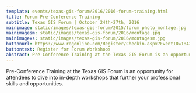 ```yaml
---
template: events/texas-gis-forum/2016/2016-forum-training.html
title: Forum Pre-Conference Training
subtitle: Texas GIS Forum | October 24th-27th, 2016
mainimage: static/images/texas-gis-forum/2015/forum_photo_montage.jpg
mainimagesm: static/images/texas-gis-forum/2016/montage.jpg
mainimagexs: static/images/texas-gis-forum/2016/montagesm.jpg
buttonurl: https://www.regonline.com/Register/Checkin.aspx?EventID=1842376
buttontext: Register for Forum Workshops
abstract: Pre-Conference Training at the Texas GIS Forum is an opportunity for attendees to dive into in-depth workshops that further your professional skills and opportunities.
---
```


Pre-Conference Training at the Texas GIS Forum is an opportunity for attendees to dive into in-depth workshops that further your professional skills and opportunities.
